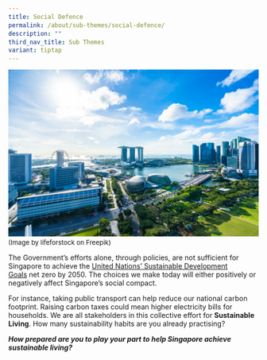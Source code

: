 ```yaml
---
title: Social Defence
permalink: /about/sub-themes/social-defence/
description: ""
third_nav_title: Sub Themes
variant: tiptap
---
```

![](/images/PF%202023/About%20PF%202023/sustainable%20living.jpg)
<font size="-1">(Image by lifeforstock on Freepik)</font>

The Government’s efforts alone, through policies, are not sufficient for Singapore to achieve the [United Nations’ Sustainable Development Goals](https://sdgs.un.org/goals)&nbsp;net zero by 2050. The choices we make today will either positively or negatively affect Singapore’s&nbsp;social compact.

For instance, taking public transport can help reduce our national carbon footprint. Raising carbon taxes could mean higher electricity bills for households. We are all stakeholders in this collective effort for **Sustainable Living**. How many sustainability habits are you already practising?

**_How prepared are you to play your part to help Singapore achieve sustainable living?_**